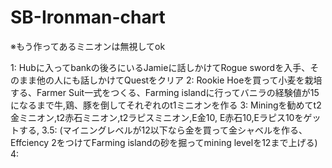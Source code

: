 # SB-Ironman-chart

※もう作ってあるミニオンは無視してok

1: Hubに入ってbankの後ろにいるJamieに話しかけてRogue swordを入手、そのまま他の人にも話しかけてQuestをクリア
2: Rookie Hoeを買って小麦を栽培する、Farmer Suit一式をつくる、Farming islandに行ってバニラの経験値が15になるまで牛,鶏、豚を倒してそれぞれのt1ミニオンを作る 
3: Miningを勧めてt2金ミニオン,t2赤石ミニオン,t2ラピスミニオン,E金10, E赤石10,Eラピス10をゲットする,
3.5: (マイニングレベルが12以下なら金を買って金シャベルを作る、Effciency 2をつけてFarming islandの砂を掘ってmining levelを12まで上げる)
4: 

